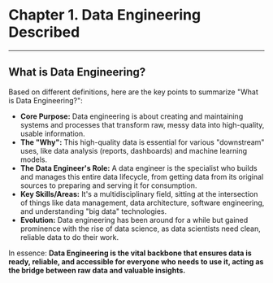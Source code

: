 # Chapter 1. Data Engineering Described
---
## What is Data Engineering?

Based on different definitions, here are the key points to summarize "What is Data Engineering?":

* **Core Purpose:** Data engineering is about creating and maintaining systems and processes that transform raw, messy data into high-quality, usable information.
* **The "Why":** This high-quality data is essential for various "downstream" uses, like data analysis (reports, dashboards) and machine learning models.
* **The Data Engineer's Role:** A data engineer is the specialist who builds and manages this entire data lifecycle, from getting data from its original sources to preparing and serving it for consumption.
* **Key Skills/Areas:** It's a multidisciplinary field, sitting at the intersection of things like data management, data architecture, software engineering, and understanding "big data" technologies.
* **Evolution:** Data engineering has been around for a while but gained prominence with the rise of data science, as data scientists need clean, reliable data to do their work.

In essence: **Data Engineering is the vital backbone that ensures data is ready, reliable, and accessible for everyone who needs to use it, acting as the bridge between raw data and valuable insights.**
